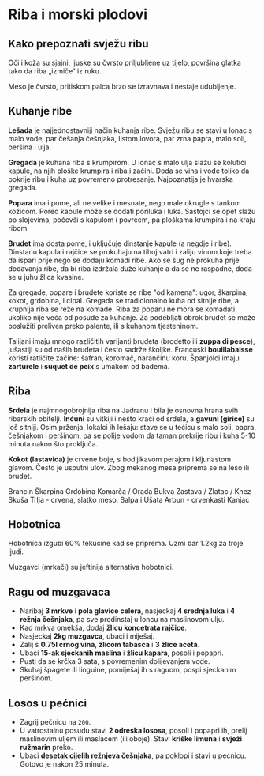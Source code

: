 # Riba i morski plodovi

## Kako prepoznati svježu ribu

Oči i koža su sjajni, ljuske su čvrsto priljubljene uz tijelo, površina glatka tako da riba „izmiče“ iz ruku.

Meso je čvrsto, pritiskom palca brzo se izravnava i nestaje udubljenje.

## Kuhanje ribe

**Lešada** je najjednostavniji način kuhanja ribe. Svježu ribu se stavi u lonac s malo vode, par češanja češnjaka, listom lovora, par zrna papra, malo soli, peršina i ulja.

**Gregada** je kuhana riba s krumpirom. U lonac s malo ulja slažu se kolutići kapule, na njih ploške krumpira i riba i začini. Doda se vina i vode toliko da pokrije ribu i kuha uz povremeno protresanje. Najpoznatija je hvarska gregada.

**Popara** ima i pome, ali ne velike i mesnate, nego male okrugle s tankom kožicom. Pored kapule može se dodati poriluka i luka. Sastojci se opet slažu po slojevima, počevši s kapulom i povrćem, pa ploškama krumpira i na kraju ribom.

**Brudet** ima dosta pome, i uključuje dinstanje kapule (a negdje i ribe). Dinstanu kapula i rajčice se prokuhaju na tihoj vatri i zaliju vinom koje treba da ispari prije nego se dodaju komadi ribe. Ako se šug ne prokuha prije dodavanja ribe, da bi riba izdržala duže kuhanje a da se ne raspadne, doda se u juhu žlica kvasine.

Za gregade, popare i brudete koriste se ribe "od kamena": ugor, škarpina, kokot, grdobina, i cipal. Gregada se tradicionalno kuha od sitnije ribe, a krupnija riba se reže na komade. Riba za poparu ne mora se komadati ukoliko nije veća od posude za kuhanje. Za podebljati obrok brudet se može poslužiti preliven preko palente, ili s kuhanom tjesteninom.

Talijani imaju mnogo različitih varijanti brudeta (brodetto ili **zuppa di pesce**), jušastiji su od naših brudeta i često sadrže školjke. Francuski **bouillabaisse** koristi ratličite začine: šafran, koromač, narančinu koru. Španjolci imaju **zarturele** i **suquet de peix** s umakom od badema.

## Riba

**Srdela** je najmnogobrojnija riba na Jadranu i bila je osnovna hrana svih ribarskih obitelji. **Inćuni** su vitkiji i nešto kraći od srdela, a **gavuni (girice)** su još sitniji. Osim prženja, lokalci ih lešaju: stave se u tećicu s malo soli, papra, češnjakom i peršinom, pa se polije vodom da taman prekrije ribu i kuha 5-10 minuta nakon što proključa.

**Kokot (lastavica)** je crvene boje, s bodljikavom perajom i kljunastom glavom. Često je usputni ulov. Zbog mekanog mesa priprema se na lešo ili brudet.

Brancin
Škarpina
Grdobina
Komarča / Orada
Bukva
Zastava / Zlatac / Knez
Skuša
Trlja - crvena, slatko meso.
Salpa i Ušata
Arbun - crvenkasti
Kanjac

## Hobotnica

Hobotnica izgubi 60% tekućine kad se priprema. Uzmi bar 1.2kg za troje ljudi.

Muzgavci (mrkači) su jeftinija alternativa hobotnici.

## Ragu od muzgavaca

* Naribaj **3 mrkve** i **pola glavice celera**, nasjeckaj **4 srednja luka** i **4 režnja češnjaka**, pa sve prodinstaj u loncu na maslinovom ulju.
* Kad mrkva omekša, dodaj **žlicu koncetrata rajčice**.
* Nasjeckaj **2kg muzgavca**, ubaci i miješaj.
* Zalij s **0.75l crnog vina**, **žlicom tabasca** i **3 žlice aceta**.
* Ubaci **15-ak sjeckanih maslina** i **žlicu kapara**, posoli i popapri.
* Pusti da se krčka 3 sata, s povremenim dolijevanjem vode.
* Skuhaj špagete ili linguine, pomiješaj ih s raguom, pospi sjeckanim peršinom.

## Losos u pećnici

* Zagrij pećnicu na `200`.
* U vatrostalnu posudu stavi **2 odreska lososa**, posoli i popapri ih, prelij maslinovim uljem ili maslacem (ili oboje). Stavi **kriške limuna** i **svježi ružmarin** preko.
* Ubaci **desetak cijelih režnjeva češnjaka**, pa poklopi i stavi u pećnicu. Gotovo je nakon 25 minuta.

